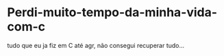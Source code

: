 # Perdi-muito-tempo-da-minha-vida-com-c
tudo que eu ja fiz em C até agr, não consegui recuperar tudo...
